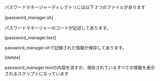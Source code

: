 
パスワードマネージャーディレクトリには以下３つのファイルがあります

[password_manager.sh]　

パスワードマネージャーのコードが記述してあります。

[password_manager.text]

password_manager.shで記録された情報が保存してあります。

[delete]

password_manager.textの内容を消すか、保存されているすべての情報を表示されるスクリプトになっています 
